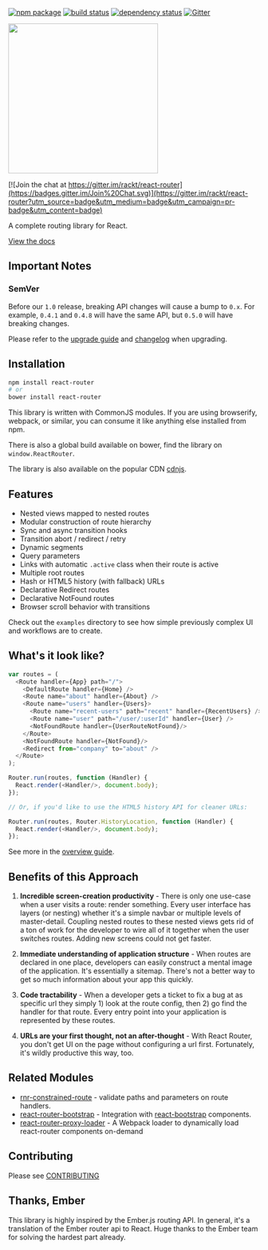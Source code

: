 [![npm package](https://img.shields.io/npm/v/react-router.svg?style=flat-square)](https://www.npmjs.org/package/react-router)
[![build status](https://img.shields.io/travis/rackt/react-router/master.svg?style=flat-square)](https://travis-ci.org/rackt/react-router)
[![dependency status](https://img.shields.io/david/rackt/react-router.svg?style=flat-square)](https://david-dm.org/rackt/react-router)
[![Gitter](https://badges.gitter.im/Join%20Chat.svg)](https://gitter.im/rackt/react-router?utm_source=badge&utm_medium=badge&utm_campaign=pr-badge)

<img src="https://rackt.github.io/react-router/img/vertical.png" width="300"/>

[![Join the chat at https://gitter.im/rackt/react-router](https://badges.gitter.im/Join%20Chat.svg)](https://gitter.im/rackt/react-router?utm_source=badge&utm_medium=badge&utm_campaign=pr-badge&utm_content=badge)

A complete routing library for React.

[View the docs](https://rackt.github.io/react-router)

Important Notes
---------------

### SemVer

Before our `1.0` release, breaking API changes will cause a bump to
`0.x`. For example, `0.4.1` and `0.4.8` will have the same API, but
`0.5.0` will have breaking changes.

Please refer to the [upgrade guide](/UPGRADE_GUIDE.md) and
[changelog](/CHANGELOG.md) when upgrading.

Installation
------------

```sh
npm install react-router
# or
bower install react-router
```

This library is written with CommonJS modules. If you are using
browserify, webpack, or similar, you can consume it like anything else
installed from npm.

There is also a global build available on bower, find the library on
`window.ReactRouter`.

The library is also available on the popular CDN [cdnjs](https://cdnjs.com/libraries/react-router).

Features
--------

- Nested views mapped to nested routes
- Modular construction of route hierarchy
- Sync and async transition hooks
- Transition abort / redirect / retry
- Dynamic segments
- Query parameters
- Links with automatic `.active` class when their route is active
- Multiple root routes
- Hash or HTML5 history (with fallback) URLs
- Declarative Redirect routes
- Declarative NotFound routes
- Browser scroll behavior with transitions

Check out the `examples` directory to see how simple previously complex UI
and workflows are to create.

What's it look like?
--------------------

```js
var routes = (
  <Route handler={App} path="/">
    <DefaultRoute handler={Home} />
    <Route name="about" handler={About} />
    <Route name="users" handler={Users}>
      <Route name="recent-users" path="recent" handler={RecentUsers} />
      <Route name="user" path="/user/:userId" handler={User} />
      <NotFoundRoute handler={UserRouteNotFound}/>
    </Route>
    <NotFoundRoute handler={NotFound}/>
    <Redirect from="company" to="about" />
  </Route>
);

Router.run(routes, function (Handler) {
  React.render(<Handler/>, document.body);
});

// Or, if you'd like to use the HTML5 history API for cleaner URLs:

Router.run(routes, Router.HistoryLocation, function (Handler) {
  React.render(<Handler/>, document.body);
});
```

See more in the [overview guide](/docs/guides/overview.md).

Benefits of this Approach
-------------------------

1. **Incredible screen-creation productivity** - There is only one
   use-case when a user visits a route: render something. Every user
   interface has layers (or nesting) whether it's a simple navbar or
   multiple levels of master-detail. Coupling nested routes to these
   nested views gets rid of a ton of work for the developer to wire all
   of it together when the user switches routes. Adding new screens
   could not get faster.

2. **Immediate understanding of application structure** - When routes
   are declared in one place, developers can easily construct a mental
   image of the application. It's essentially a sitemap. There's not a
   better way to get so much information about your app this quickly.

3. **Code tractability** - When a developer gets a ticket to fix a bug
   at as specific url they simply 1) look at the route config, then 2)
   go find the handler for that route. Every entry point into your
   application is represented by these routes.

4. **URLs are your first thought, not an after-thought** - With React
   Router, you don't get UI on the page without configuring a url first.
   Fortunately, it's wildly productive this way, too.

Related Modules
---------------

- [rnr-constrained-route](https://github.com/bjyoungblood/rnr-constrained-route) - validate paths
  and parameters on route handlers.
- [react-router-bootstrap](https://github.com/mtscout6/react-router-bootstrap) - Integration with [react-bootstrap](https://github.com/react-bootstrap/react-bootstrap) components.
- [react-router-proxy-loader](https://github.com/odysseyscience/react-router-proxy-loader) - A Webpack loader to dynamically load react-router components on-demand

Contributing
------------

Please see [CONTRIBUTING](CONTRIBUTING.md)

Thanks, Ember
-------------

This library is highly inspired by the Ember.js routing API. In general,
it's a translation of the Ember router api to React. Huge thanks to the
Ember team for solving the hardest part already.
